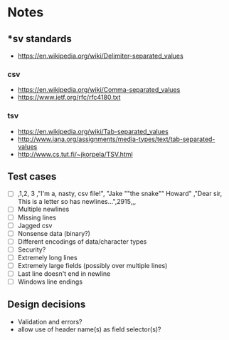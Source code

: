 # Notes

## *sv standards
- https://en.wikipedia.org/wiki/Delimiter-separated_values

### csv
- https://en.wikipedia.org/wiki/Comma-separated_values
- https://www.ietf.org/rfc/rfc4180.txt

### tsv
- https://en.wikipedia.org/wiki/Tab-separated_values
- http://www.iana.org/assignments/media-types/text/tab-separated-values
- http://www.cs.tut.fi/~jkorpela/TSV.html

## Test cases
- [ ] ,1,2,  3  ,"I'm a, nasty, csv file!",  "Jake ""the snake"" Howard"  ,"Dear sir,
This is a letter so has newlines...",2915,,,
- [ ] Multiple newlines
- [ ] Missing lines
- [ ] Jagged csv
- [ ] Nonsense data (binary?)
- [ ] Different encodings of data/character types
- [ ] Security? 
- [ ] Extremely long lines
- [ ] Extremely large fields (possibly over multiple lines)
- [ ] Last line doesn't end in newline
- [ ] Windows line endings

## Design decisions
- Validation and errors?
- allow use of header name(s) as field selector(s)?
